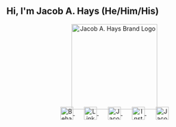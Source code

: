 ## Hi, I'm Jacob A. Hays (He/Him/His)
<p align="center"><a href="https://www.jacobahays.com"><img width="200" src="https://static.wixstatic.com/media/433a13_d6130cc8171c44feab0dd5541845566e~mv2.jpg" alt="Jacob A. Hays Brand Logo"></a></p>
<p align="center" style="margin: -20px 0 30px">
   <a href="https://www.behance.net/jakehays1" target="_blank" style='margin-right:10px'>
    <img align="center" src="https://static.wixstatic.com/media/433a13_dee3bbefa1f94ada9b695f483bb09038~mv2.png" alt="Behance Adobe Brand and Design Portfolio" height="30px" width="30px" />
  </a>
  &nbsp;&nbsp;
  <a href="https://www.linkedin.com/in/jacobhays1" target="_blank" style='margin-right:10px'>
    <img align="center" src="https://static.wixstatic.com/media/433a13_151edab32560426eb050a4ed4a50434e~mv2.png" alt="LinkedIn Profile" height="30px" width="30px" />
  </a>
  &nbsp;&nbsp;
  <a href="https://www.jacobahays.com" target="_blank" style='margin-right:10px'>
    <img align="center" src="https://static.wixstatic.com/media/433a13_d5945625249445b88779e261831b8484~mv2.png" alt="Jacob A. Hays Consulting Website for Business" height="30px" width="30px" />
  </a>
   &nbsp;&nbsp;
  <a href="https://www.instagram.com/jacobahays" target="_blank" style='margin-right:10px'>
    <img align="center" src="https://static.wixstatic.com/media/433a13_f2e71ef4b21f46a3ae8f6fd95f640e8b~mv2.png" alt="Instagram" height="30px" width="30px" />
  </a>
  &nbsp;&nbsp;
  <a href="mailto:jacobahays223@gmail.com" target="_blank">
    <img align="center" src="https://static.wixstatic.com/media/433a13_f817a0b5ce274007bda41631d251c7e2~mv2.png" alt="Jacobahays email" height="30px" width="30px" />
  </a>
</p>


<!--
**TheBigRake/TheBigRake** is a ✨ _special_ ✨ repository because its `README.md` (this file) appears on your GitHub profile.

Here are some ideas to get you started:

- 🔭 I’m currently working on ...
- 🌱 I’m currently learning ...
- 👯 I’m looking to collaborate on ...
- 🤔 I’m looking for help with ...
- 💬 Ask me about ...
- 📫 How to reach me: ...
- 😄 Pronouns: ...
- ⚡ Fun fact: ...
-->
